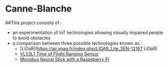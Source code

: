 # Canne-Blanche
##This project consists of :
* an experimentation of IoT technologies allowing visually impaired people to avoid obstacles
* a comparison between three possible technologies known as :
  * [LiDaR](https://air.imag.fr/index.php/LIDAR_Lite_SEN-13167 LiDaR)
  * [VL53L1 Time of Flight Ranging Sensor ](https://air.imag.fr/index.php/)
  * [Movidius Neural Stick with a Raspeberry PI](https://air.imag.fr/index.php/Intel_Movidius)
